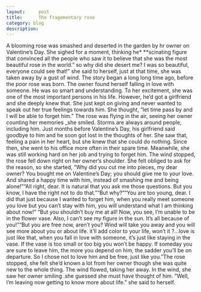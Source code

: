 ```yaml
---
layout:     post
title:      The fragementary rose
category: blog
description: 
---
```




A blooming rose was smashed and deserted in the garden by hr owner on Valentine’s Day. She sighed for a moment, thinking he* **scinating figure that convinced all the people who saw it to believe that she was the most beautiful rose in the world.” so why did she desert me? I was so beautiful, everyone could see that!” she said to herself, just at that time, she was taken away by a gust of wind. The story began a long long time ago, before the poor rose was born. The owner found herself falling in love with someone. He was so smart and understanding. To her excitement, she was one of the most important persons in his life. However, he’d got a girlfriend and she deeply knew that. She just kept on giving and never wanted to speak out her true feelings towards him. She thought, ”let time pass by and I will be able to forget him.” The rose was flying in the air, seeing her owner counting her memories _she smiled. Storms are always around people, including him. Just months before Valentine’s Day, his girlfriend said goodbye to him and he soon got lost in the thoughts of her. She saw that, feeling a pain in her heart, but she knew that she could do nothing. Since then, she went to his office more often in their spare time. Meanwhile, she was still working hard on her job and trying to forget him. The wind stopped, the rose fell down right on her owner’s shoulder. She felt obliged to ask for the reason, so she started, “Why did you cut me into pieces, my dear owner? You bought me on Valentine’s Day; you should give me to your love. And shared a happy time with him, instead of smashing me and being alone!”“All right, dear. It is natural that you ask me those questions. But you know, I have the right not to do that.”“But why?”“You are too young, dear. I did that just because I wanted to forget him, when you really meet someone you love but you can’t stay with him, you will understand what I am thinking about now!” “But you shouldn’t buy me at all! Now, you see, I’m unable to be in the flower vase. Also, I can’t see my figure in the sun. It’s all because of you!”“But you are free now, aren’t you? Wind will take you away and you will see more about you or about life. it’ll add color to your life, won’t it ?…love is just like that, when you fall in love with someone, it’s just like staying in the vase. If the vase is too small or too big you won’t be happy. If someday you are sure to leave him, the more you depend on him, the sadder you’ll be on departure. So I chose not to love him and be free, just like you.”The rose stopped, she felt she’d known a lot from her owner though she was quite new to the whole thing. The wind flowed, taking her away. In the wind, she saw her owner smiling .she guessed she must have thought of him. ”Well, I’m leaving now getting to know more about life.” she said to herself.
